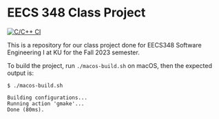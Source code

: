 # EECS 348 Class Project

[![C/C++ CI](https://github.com/kmdeskin/EECS348-Class-Project/actions/workflows/compiles.yml/badge.svg)](https://github.com/kmdeskin/EECS348-Class-Project/actions/workflows/compiles.yml)

This is a repository for our class project done for EECS348 Software Engineering I at KU for the Fall 2023 semester.

To build the project, run `./macos-build.sh` on macOS, then the expected output is:
```
$ ./macos-build.sh

Building configurations...
Running action 'gmake'...
Done (80ms).
```

